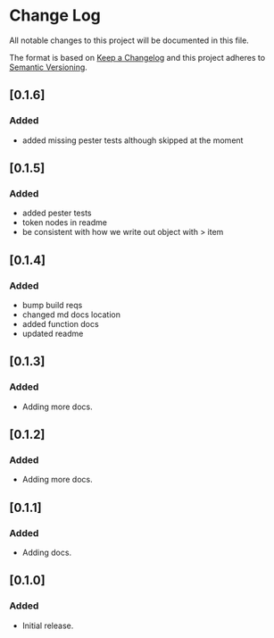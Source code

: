 # Change Log

All notable changes to this project will be documented in this file.

The format is based on [Keep a Changelog](http://keepachangelog.com/)
and this project adheres to [Semantic Versioning](http://semver.org/).

## [0.1.6]
### Added
- added missing pester tests although skipped at the moment

## [0.1.5]
### Added
 - added pester tests
 - token nodes in readme
 - be consistent with how we write out object with > item

## [0.1.4]
### Added
 - bump build reqs
 - changed md docs location
 - added function docs
 - updated readme

## [0.1.3]
### Added
 - Adding more docs.

## [0.1.2]
### Added
 - Adding more docs.

## [0.1.1]
### Added
 - Adding docs.

## [0.1.0]
### Added
 - Initial release.

